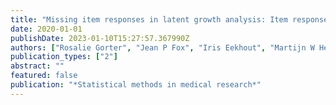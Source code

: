 ```yaml
---
title: "Missing item responses in latent growth analysis: Item response theory versus classical test theory"
date: 2020-01-01
publishDate: 2023-01-10T15:27:57.367990Z
authors: ["Rosalie Gorter", "Jean P Fox", "Iris Eekhout", "Martijn W Heymans", "Jos WR Twisk"]
publication_types: ["2"]
abstract: ""
featured: false
publication: "*Statistical methods in medical research*"
---
```



